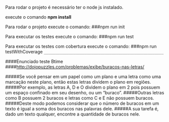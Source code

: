 Para rodar o projeto é necessário ter o node js instalado.

execute o comando **npm install**

Para rodar o projeto execute o comando:
###npm run init

Para executar os testes execute o comando:
###npm run test

Para executar os testes com cobertura execute o comando:
###npm run testWithCoverage
`_____________________________________________________`

####Enunciado teste Btime
####http://dojopuzzles.com/problemas/exibe/buracos-nas-letras/

#####Se você pensar em um papel como um plano e uma letra como uma marcação neste plano, então estas letras dividem o plano em regiões.
#####Por exemplo, as letras A, D e O dividem o plano em 2 pois possuem um espaço confinado em seu desenho, ou um “buraco”.
#####Outras letras como B possuem 2 buracos e letras como C e E não possuem buracos.
#####Deste modo podemos considerar que o número de buracos em um texto é igual a soma dos buracos nas palavras dele.
#####A sua tarefa é, dado um texto qualquer, encontre a quantidade de buracos nele.
